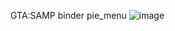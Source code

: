 GTA:SAMP binder pie_menu
![image](https://user-images.githubusercontent.com/57196133/229858547-1e0dab13-39ab-4610-808b-db76a09063ac.png)
